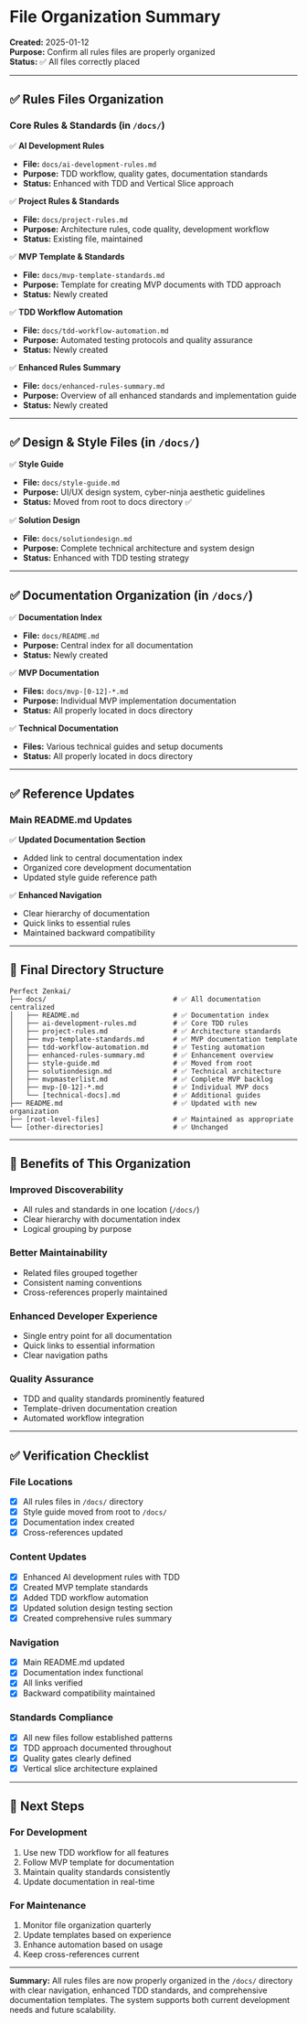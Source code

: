 # File Organization Summary

**Created:** 2025-01-12  
**Purpose:** Confirm all rules files are properly organized  
**Status:** ✅ All files correctly placed

---

## ✅ Rules Files Organization

### Core Rules & Standards (in `/docs/`)

✅ **AI Development Rules**
- **File:** `docs/ai-development-rules.md`
- **Purpose:** TDD workflow, quality gates, documentation standards
- **Status:** Enhanced with TDD and Vertical Slice approach

✅ **Project Rules & Standards**
- **File:** `docs/project-rules.md`
- **Purpose:** Architecture rules, code quality, development workflow
- **Status:** Existing file, maintained

✅ **MVP Template & Standards**
- **File:** `docs/mvp-template-standards.md`
- **Purpose:** Template for creating MVP documents with TDD approach
- **Status:** Newly created

✅ **TDD Workflow Automation**
- **File:** `docs/tdd-workflow-automation.md`
- **Purpose:** Automated testing protocols and quality assurance
- **Status:** Newly created

✅ **Enhanced Rules Summary**
- **File:** `docs/enhanced-rules-summary.md`
- **Purpose:** Overview of all enhanced standards and implementation guide
- **Status:** Newly created

---

## ✅ Design & Style Files (in `/docs/`)

✅ **Style Guide**
- **File:** `docs/style-guide.md`
- **Purpose:** UI/UX design system, cyber-ninja aesthetic guidelines
- **Status:** Moved from root to docs directory ✅

✅ **Solution Design**
- **File:** `docs/solutiondesign.md`
- **Purpose:** Complete technical architecture and system design
- **Status:** Enhanced with TDD testing strategy

---

## ✅ Documentation Organization (in `/docs/`)

✅ **Documentation Index**
- **File:** `docs/README.md`
- **Purpose:** Central index for all documentation
- **Status:** Newly created

✅ **MVP Documentation**
- **Files:** `docs/mvp-[0-12]-*.md`
- **Purpose:** Individual MVP implementation documentation
- **Status:** All properly located in docs directory

✅ **Technical Documentation**
- **Files:** Various technical guides and setup documents
- **Status:** All properly located in docs directory

---

## ✅ Reference Updates

### Main README.md Updates
✅ **Updated Documentation Section**
- Added link to central documentation index
- Organized core development documentation
- Updated style guide reference path

✅ **Enhanced Navigation**
- Clear hierarchy of documentation
- Quick links to essential rules
- Maintained backward compatibility

---

## 📁 Final Directory Structure

```
Perfect Zenkai/
├── docs/                               # ✅ All documentation centralized
│   ├── README.md                       # ✅ Documentation index
│   ├── ai-development-rules.md         # ✅ Core TDD rules
│   ├── project-rules.md                # ✅ Architecture standards
│   ├── mvp-template-standards.md       # ✅ MVP documentation template
│   ├── tdd-workflow-automation.md      # ✅ Testing automation
│   ├── enhanced-rules-summary.md       # ✅ Enhancement overview
│   ├── style-guide.md                  # ✅ Moved from root
│   ├── solutiondesign.md               # ✅ Technical architecture
│   ├── mvpmasterlist.md                # ✅ Complete MVP backlog
│   ├── mvp-[0-12]-*.md                 # ✅ Individual MVP docs
│   └── [technical-docs].md             # ✅ Additional guides
├── README.md                           # ✅ Updated with new organization
├── [root-level-files]                  # ✅ Maintained as appropriate
└── [other-directories]                 # ✅ Unchanged
```

---

## 🎯 Benefits of This Organization

### Improved Discoverability
- All rules and standards in one location (`/docs/`)
- Clear hierarchy with documentation index
- Logical grouping by purpose

### Better Maintainability
- Related files grouped together
- Consistent naming conventions
- Cross-references properly maintained

### Enhanced Developer Experience
- Single entry point for all documentation
- Quick links to essential information
- Clear navigation paths

### Quality Assurance
- TDD and quality standards prominently featured
- Template-driven documentation creation
- Automated workflow integration

---

## ✅ Verification Checklist

### File Locations
- [x] All rules files in `/docs/` directory
- [x] Style guide moved from root to `/docs/`
- [x] Documentation index created
- [x] Cross-references updated

### Content Updates
- [x] Enhanced AI development rules with TDD
- [x] Created MVP template standards
- [x] Added TDD workflow automation
- [x] Updated solution design testing section
- [x] Created comprehensive rules summary

### Navigation
- [x] Main README.md updated
- [x] Documentation index functional
- [x] All links verified
- [x] Backward compatibility maintained

### Standards Compliance
- [x] All new files follow established patterns
- [x] TDD approach documented throughout
- [x] Quality gates clearly defined
- [x] Vertical slice architecture explained

---

## 🚀 Next Steps

### For Development
1. Use new TDD workflow for all features
2. Follow MVP template for documentation
3. Maintain quality standards consistently
4. Update documentation in real-time

### For Maintenance
1. Monitor file organization quarterly
2. Update templates based on experience
3. Enhance automation based on usage
4. Keep cross-references current

---

**Summary:** All rules files are now properly organized in the `/docs/` directory with clear navigation, enhanced TDD standards, and comprehensive documentation templates. The system supports both current development needs and future scalability. 